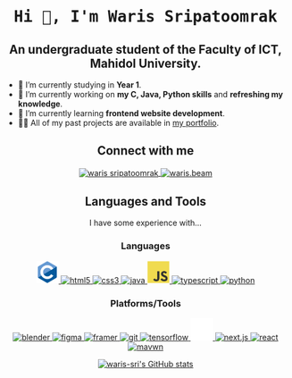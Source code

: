 <h1 align="center"><tt>Hi 👋, I'm Waris Sripatoomrak</tt></h1>
<h2 align="center">An undergraduate student of the Faculty of ICT, Mahidol University.</h2>
<!-- <h5 align="center"><i>He's trying his best at things</i></h5> -->

- 📖 I’m currently studying in **Year 1**.
- 🔭 I’m currently working on **my C, Java, Python skills** and **refreshing my knowledge**.
- 🌱 I’m currently learning **frontend website development**.
- 👨‍💻 All of my past projects are available in [my portfolio](https://warisportfolio.framer.website).

<h2 align="center">Connect with me</h3>
<p align="center">
  <a href="https://www.linkedin.com/in/waris-sripatoomrak-316824276" target="blank">
    <img align="center" src="https://raw.githubusercontent.com/loganmarchione/homelab-svg-assets/main/assets/linkedin.svg" alt="waris sripatoomrak" height="40" width="40" />
  </a>
  <a href="https://instagram.com/waris.beam" target="blank">
    <img align="center" src="https://raw.githubusercontent.com/get-icon/geticon/master/icons/instagram-icon.svg" alt="waris.beam" height="40" width="40" />
  </a>
</p>

<h2 align="center">Languages and Tools</h3>
<p align="center">I have some experience with…</p>

<h3 align="center">Languages</h3>
<p align="center">
  <a href="https://www.cprogramming.com/" target="_blank" rel="noreferrer">
    <img src="https://raw.githubusercontent.com/devicons/devicon/master/icons/c/c-original.svg" alt="c" width="40" height="40"/>
  </a>
  <a href="https://www.w3.org/html/" target="_blank" rel="noreferrer">
    <img src="https://www.vectorlogo.zone/logos/w3_html5/w3_html5-icon.svg" alt="html5" width="40" height="40"/>
  </a>
  <a href="https://www.w3schools.com/css/" target="_blank" rel="noreferrer">
    <img src="https://www.vectorlogo.zone/logos/w3_css/w3_css-icon.svg" alt="css3" width="40" height="40"/>
  </a>
  <a href="https://www.java.com" target="_blank" rel="noreferrer">
    <img src="https://www.vectorlogo.zone/logos/java/java-icon.svg" alt="java" width="40" height="40"/>
  </a>
  <a href="https://developer.mozilla.org/en-US/docs/Web/JavaScript" target="_blank" rel="noreferrer">
    <img src="https://raw.githubusercontent.com/devicons/devicon/master/icons/javascript/javascript-original.svg" alt="javascript" width="40" height="40"/>
  </a>
  <a href="https://www.typescriptlang.org" target="_blank" rel="noreferrer">
    <img src="https://www.vectorlogo.zone/logos/typescriptlang/typescriptlang-icon.svg" alt="typescript" width="40" height="40"/>
  </a>
  <a href="https://www.python.org" target="_blank" rel="noreferrer">
    <img src="https://www.vectorlogo.zone/logos/python/python-icon.svg" alt="python" width="40" height="40"/>
  </a>
</p>

<h3 align="center">Platforms/Tools</h3>
<p align="center">
  <a href="https://www.blender.org/" target="_blank" rel="noreferrer">
    <img src="https://raw.githubusercontent.com/gilbarbara/logos/main/logos/blender.svg" alt="blender" width="40" height="40"/>
  </a>
  <a href="https://www.figma.com/" target="_blank" rel="noreferrer">
    <img src="https://www.vectorlogo.zone/logos/figma/figma-icon.svg" alt="figma" width="40" height="40"/>
  </a>
  <a href="https://www.framer.com/" target="_blank" rel="noreferrer">
    <img src="https://www.vectorlogo.zone/logos/framer/framer-icon.svg" alt="framer" width="40" height="40"/>
  </a>
  <a href="https://git-scm.com/" target="_blank" rel="noreferrer">
    <img src="https://www.vectorlogo.zone/logos/git-scm/git-scm-icon.svg" alt="git" width="40" height="40"/>
  </a>
  <a href="https://www.tensorflow.org" target="_blank" rel="noreferrer">
    <img src="https://www.vectorlogo.zone/logos/tensorflow/tensorflow-icon.svg" alt="tensorflow" width="40" height="40"/>
  </a>
  <a href="https://vercel.com/" target="_blank" rel="noreferrer">
    <img src="https://raw.githubusercontent.com/walkxcode/dashboard-icons/main/svg/vercel-light.svg" alt="vercel" width="40" height="40"/>
  </a>
  <a href="https://nextjs.org" target="_blank" rel="noreferrer">
    <img src="https://www.vectorlogo.zone/logos/nextjs/nextjs-icon.svg" alt="next.js" width="40" height="40"/>
  </a>
  <a href="https://react.dev" target="_blank" rel="noreferrer">
    <img src="https://raw.githubusercontent.com/gilbarbara/logos/main/logos/react.svg" alt="react" width="40" height="40"/>
  </a>
  <a href="https://maven.apache.org" target="_blank" rel="noreferrer">
    <img src="https://www.vectorlogo.zone/logos/apache_maven/apache_maven-icon.svg" alt="mavwn" width="40" height="40"/>
  </a>
</p>


<p align="center">
  <a href="https://github.com/waris-sri/github-readme-stats">
    <img src="https://github-readme-stats.vercel.app/api?username=waris-sri&show_icons=true&theme=github_dark" alt="waris-sri's GitHub stats">
  </a>
</p>

